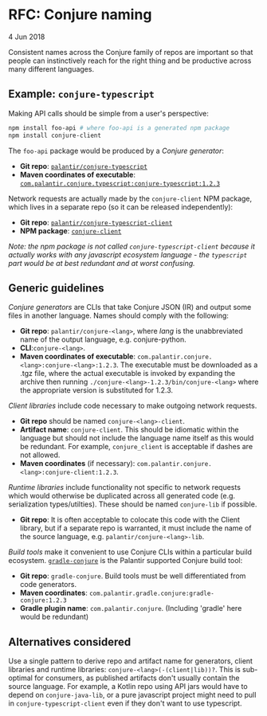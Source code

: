 # RFC: Conjure naming

4 Jun 2018

Consistent names across the Conjure family of repos are important so that people can instinctively reach for the right thing and be productive across many different languages.

## Example: `conjure-typescript`

Making API calls should be simple from a user's perspective:

```bash
npm install foo-api # where foo-api is a generated npm package
npm install conjure-client
```

The `foo-api` package would be produced by a _Conjure generator_:

- **Git repo**: [`palantir/conjure-typescript`](https://github.com/palantir/conjure-typescript)
- **Maven coordinates of executable**: [`com.palantir.conjure.typescript:conjure-typescript:1.2.3`](https://bintray.com/palantir/releases/conjure-typescript/0.3.0#files/com/palantir/conjure/typescript/conjure-typescript/0.3.0)

Network requests are actually made by the `conjure-client` NPM package, which lives in a separate repo (so it can be released independently):

- **Git repo**: [`palantir/conjure-typescript-client`](https://github.com/palantir/conjure-typescript-client)
- **NPM package**: [`conjure-client`](https://www.npmjs.com/package/conjure-client)

_Note: the npm package is not called `conjure-typescript-client` because it actually works with any javascript ecosystem language - the `typescript` part would be at best redundant and at worst confusing._

## Generic guidelines

_Conjure generators_ are CLIs that take Conjure JSON (IR) and output some files in another language. Names should comply with the following:

- **Git repo**: `palantir/conjure-<lang>`, where _lang_ is the unabbreviated name of the output language, e.g. conjure-python.
- **CLI**:`conjure-<lang>`.
- **Maven coordinates of executable**: `com.palantir.conjure.<lang>:conjure-<lang>:1.2.3`. The executable must be downloaded as a .tgz file, where the actual executable is invoked by expanding the archive then running `./conjure-<lang>-1.2.3/bin/conjure-<lang>` where the appropriate version is substituted for 1.2.3.

_Client libraries_ include code necessary to make outgoing network requests.

- **Git repo** should be named `conjure-<lang>-client`.
- **Artifact name**: `conjure-client`.  This should be idiomatic within the language but should not include the language name itself as this would be redundant. For example, `conjure_client` is acceptable if dashes are not allowed.
- **Maven coordinates** (if necessary): `com.palantir.conjure.<lang>:conjure-client:1.2.3`.

_Runtime libraries_ include functionality not specific to network requests which would otherwise be duplicated across all generated code (e.g. serialization types/utilties). These should be named `conjure-lib` if possible.

- **Git repo**: It is often acceptable to colocate this code with the Client library, but if a separate repo is warranted, it must include the name of the source language, e.g. `palantir/conjure-<lang>-lib`.

_Build tools_ make it convenient to use Conjure CLIs within a particular build ecosystem. [`gradle-conjure`](https://github.com/palantir/gradle-conjure) is the Palantir supported Conjure build tool:

- **Git repo**: `gradle-conjure`.  Build tools must be well differentiated from code generators.
- **Maven coordinates**: `com.palantir.gradle.conjure:gradle-conjure:1.2.3`
- **Gradle plugin name**: `com.palantir.conjure`.  (Including 'gradle' here would be redundant)

## Alternatives considered

Use a single pattern to derive repo and artifact name for generators, client libraries and runtime libraries: `conjure-<lang>(-(client|lib))?`.   This is sub-optimal for consumers, as published artifacts don't usually contain the source language.  For example, a Kotlin repo using API jars would have to depend on `conjure-java-lib`, or a pure javascript project might need to pull in `conjure-typescript-client` even if they don't want to use typescript.

